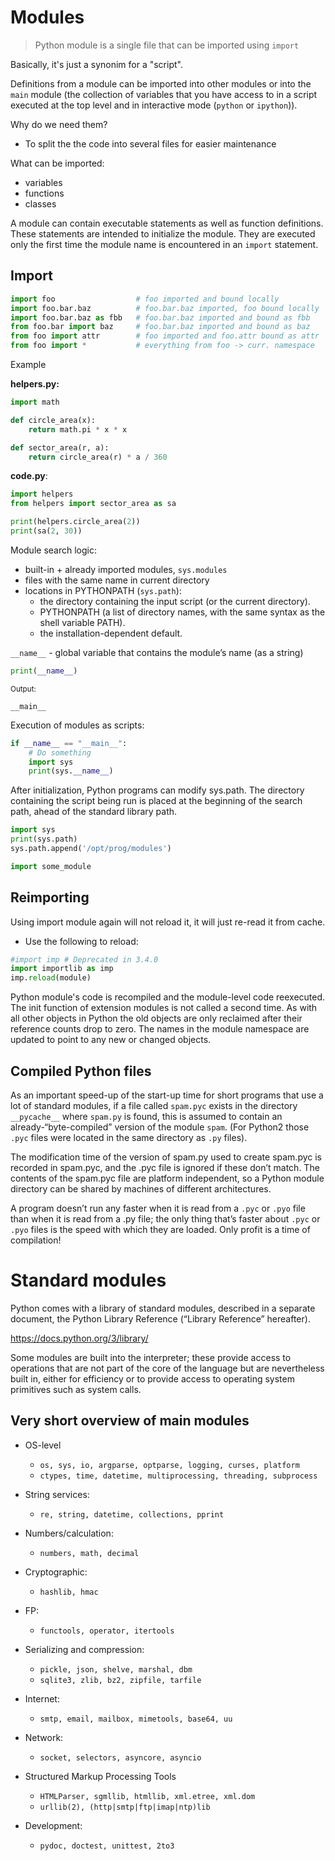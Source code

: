 # Modules

> Python module is a single file that can be imported using `import`

Basically, it's just a synonim for a "script".

Definitions from a module can be imported into other modules or into the `main` module (the collection of variables that you have access to in a script executed at the top level and in interactive mode (`python` or `ipython`)).

Why do we need them?
* To split the the code into several files for easier maintenance

What can be imported:
* variables
* functions
* classes

A module can contain executable statements as well as function definitions. These statements are intended to initialize the module. They are executed only the first time the module name is encountered in an `import` statement.

## Import

```python
import foo                  # foo imported and bound locally
import foo.bar.baz          # foo.bar.baz imported, foo bound locally
import foo.bar.baz as fbb   # foo.bar.baz imported and bound as fbb
from foo.bar import baz     # foo.bar.baz imported and bound as baz
from foo import attr        # foo imported and foo.attr bound as attr
from foo import *           # everything from foo -> curr. namespace
```

Example

**helpers.py:**

```python
import math

def circle_area(x):
    return math.pi * x * x

def sector_area(r, a):
    return circle_area(r) * a / 360
```

**code.py**:

```python
import helpers
from helpers import sector_area as sa

print(helpers.circle_area(2))
print(sa(2, 30))
```

Module search logic:
* built-in + already imported modules, `sys.modules`
* files with the same name in current directory
* locations in PYTHONPATH (`sys.path`):
    * the directory containing the input script (or the current directory).
    * PYTHONPATH (a list of directory names, with the same syntax as the shell variable PATH). 
    * the installation-dependent default.

`__name__` - global variable that contains the module’s name (as a string)


```python
print(__name__)
```

<sub>Output:</sub>

    __main__


Execution of modules as scripts:

```python
if __name__ == "__main__":
    # Do something
    import sys
    print(sys.__name__)
```

After initialization, Python programs can modify sys.path. The directory containing the script being run is placed at the beginning of the search path, ahead of the standard library path.

```python
import sys
print(sys.path)
sys.path.append('/opt/prog/modules')

import some_module
```

## Reimporting

Using import module again will not reload it, it will just re-read it from cache.

* Use the following to reload:

```python
#import imp # Deprecated in 3.4.0
import importlib as imp
imp.reload(module)
```

Python module's code is recompiled and the module-level code reexecuted. The init function of extension modules is not called a second time. As with all other objects in Python the old objects are only reclaimed after their reference counts drop to
zero. The names in the module namespace are updated to point to any new or changed objects.

## Compiled Python files

As an important speed-up of the start-up time for short programs that use a lot of standard modules, if a file called `spam.pyc` exists in the directory `__pycache__` where `spam.py` is found, this is assumed to contain an already-“byte-compiled” version of the module `spam`. (For Python2 those `.pyc` files were located in the same directory as `.py` files).

The modification time of the version of spam.py used to create spam.pyc is recorded in spam.pyc, and the .pyc file is ignored if
these don’t match. The contents of the spam.pyc file are platform independent, so a Python module directory can be shared by machines of different architectures.

A program doesn’t run any faster when it is read from a `.pyc` or `.pyo` file than when it is read from a .py file; the only thing that’s faster about `.pyc` or `.pyo` files is the speed with which they are loaded. Only profit is a time of compilation!

# Standard modules

Python comes with a library of standard modules, described in a separate document, the Python Library Reference (“Library
Reference” hereafter). 

https://docs.python.org/3/library/

Some modules are built into the interpreter; these provide access to operations that are not part of the core of the language but are nevertheless built in, either for efficiency or to provide access to operating system primitives such as system calls.

## Very short overview of main modules

* OS-level
    * `os, sys, io, argparse, optparse, logging, curses, platform`
    * `ctypes, time, datetime, multiprocessing, threading, subprocess`
* String services:
    * `re, string, datetime, collections, pprint`
* Numbers/calculation:
    * `numbers, math, decimal`

* Cryptographic:
    * `hashlib, hmac`
* FP:
    * `functools, operator, itertools`
* Serializing and compression:
    * `pickle, json, shelve, marshal, dbm`
    * `sqlite3, zlib, bz2, zipfile, tarfile`

* Internet:
    * `smtp, email, mailbox, mimetools, base64, uu`
* Network:
    * `socket, selectors, asyncore, asyncio`
* Structured Markup Processing Tools
    * `HTMLParser, sgmllib, htmllib, xml.etree, xml.dom`
    * `urllib(2), (http|smtp|ftp|imap|ntp)lib`
* Development:
    * `pydoc, doctest, unittest, 2to3`